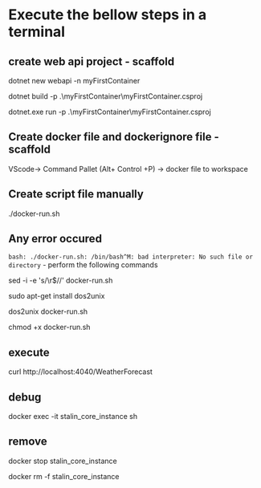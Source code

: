 # Execute the bellow steps in a terminal

## create web api project - scaffold
dotnet new webapi -n myFirstContainer

dotnet build -p .\myFirstContainer\myFirstContainer.csproj

dotnet.exe run -p .\myFirstContainer\myFirstContainer.csproj


## Create docker file and dockerignore file - scaffold
VScode-> Command Pallet (Alt+ Control +P) -> docker file to workspace

## Create script file manually 
./docker-run.sh

## Any error occured  

```bash: ./docker-run.sh: /bin/bash^M: bad interpreter: No such file or directory``` -  perform the following commands

sed -i -e 's/\r$//' docker-run.sh

sudo apt-get install dos2unix

dos2unix docker-run.sh

chmod +x docker-run.sh


## execute

curl http://localhost:4040/WeatherForecast

## debug

docker exec -it stalin_core_instance sh

## remove

docker stop stalin_core_instance

docker rm -f stalin_core_instance

